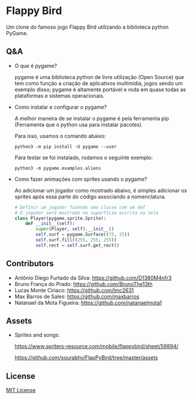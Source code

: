# Flappy Bird

Um clone do famoso jogo Flappy Bird utilizando a biblioteca python PyGame.

## Q&A

- O que é pygame?  

  pygame é uma biblioteca python de livre utilização (Open Source) que tem como função a criação de aplicativos multimidia, jogos sendo um exemplo disso; pygame é altamente portável e roda em quase todas as plataformas e sistemas operacionais.

- Como instalar e configurar o pygame?  

  A melhor maneira de se instalar o pygame é pela ferramenta pip (Ferramenta que o python usa para instalar pacotes). 

  Para isso, usamos o comando abaixo:
  ```
  python3 -m pip install -U pygame --user
  ```

  Para testar se foi instalado, rodamos o seguinte exemplo:  
  ```
  python3 -m pygame.examples.aliens
  ```
- Como fazer animações com sprites usando o pygame?  

  Ao adicionar um jogador como mostrado abaixo, é simples adicionar os sprites após essa parte do código associando a nomenclatura.
  ```python
  # Definir um jogador fazendo uma classe com um def
  # O jogador será mostrado na superfície escrita na tela
  class Player(pygame.sprite.Sprite):
      def __init__(self):
          super(Player, self).__init__()
          self.surf = pygame.Surface((75, 25))
          self.surf.fill((255, 255, 255))
          self.rect = self.surf.get_rect()
  ```


## Contributors

- Antônio Diego Furtado da Silva: https://github.com/D1380M4nfr3
- Bruno França do Prado: https://github.com/BrunoThe13th
- Lucas Monte Ciriaco: https://github.com/lmc2631
- Max Barros de Sales: https://github.com/maxbarros
- Natanael da Mota Figueira: https://github.com/natanaelmota1

## Assets

- Sprites and songs:

    https://www.spriters-resource.com/mobile/flappybird/sheet/59894/

    https://github.com/sourabhv/FlapPyBird/tree/master/assets

## License

  [MIT License](https://github.com/natanaelmota1/Flappy-Bird---Pygame/blob/master/LICENSE.txt)


